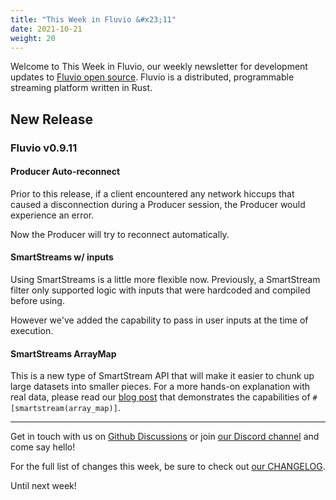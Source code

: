 ```yaml
---
title: "This Week in Fluvio &#x23;11"
date: 2021-10-21
weight: 20
---
```

Welcome to This Week in Fluvio, our weekly newsletter
for development updates to [Fluvio open source]. Fluvio is a distributed,
programmable streaming platform written in Rust.

## New Release

### Fluvio v0.9.11

#### Producer Auto-reconnect
Prior to this release, if a client encountered any network hiccups that caused a disconnection during a Producer session, the Producer would experience an error.

Now the Producer will try to reconnect automatically.

#### SmartStreams w/ inputs
Using SmartStreams is a little more flexible now. Previously, a SmartStream filter only supported logic with inputs that were hardcoded and compiled before using.

However we've added the capability to pass in user inputs at the time of execution.

#### SmartStreams ArrayMap 
This is a new type of SmartStream API that will make it easier to chunk up large datasets into smaller pieces. For a more hands-on explanation with real data, please read our [blog post](https://infinyon.com/blog/2021/10/smartstream-array-map-reddit/) that demonstrates the capabilities of `#[smartstream(array_map)]`.


---

Get in touch with us on [Github Discussions] or join [our Discord channel] and come say hello!

For the full list of changes this week, be sure to check out [our CHANGELOG].

Until next week!

[Fluvio open source]: https://github.com/infinyon/fluvio
[our CHANGELOG]: https://github.com/infinyon/fluvio/blob/master/CHANGELOG.md
[our Discord channel]: https://discordapp.com/invite/bBG2dTz
[Github Discussions]: https://github.com/infinyon/fluvio/discussions
[connectors]: /connectors